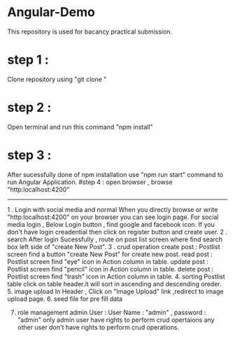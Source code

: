 # Angular-Demo
This repository is used for bacancy practical submission.
# step 1 :
Clone repository using "git clone "
# step 2 :
Open terminal and run this command "npm install"
# step 3 : 
After sucessfully done of npm installation use "npm run start" command to run Angular Application.
#step 4 :
open browser , browse "http:localhost:4200"


-----------------------------------------------------------
1 . Login with social media and normal
     When you directly browse or write "http:localhost:4200" on your browser you can see login page.
     For social media login , Below Login button , find google and facebook icon. 
     If you don't have login creadential then click on register button and create user.
2 . search
     After login Sucessfully , route on post list screen where find search box left side of "create New Post".
3 . crud operation
    create post : Postlist screen find a button "create New Post" for create new post.
    read post : Postlist screen find "eye" icon in Action column in table.
    update post : Postlist screen find "pencil" icon in Action column in table.
    delete post : Postlist screen find "trash" icon in Action column in table.
 4. sorting
     Postlist table click on table header.it will sort in ascending and descending oreder.
 5. image upload
    In Header , Click on "Image Upload" link ,redirect to image upload page.
 6. seed file for pre fill data
 
 7. role management
    admin User : User Name : "admin" , password : "admin"
    only admin user have rights to perform crud opertaions any other user don't have rights to perform crud operations.
 









